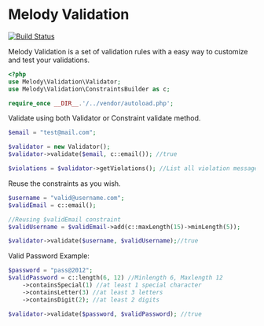 Melody Validation
=================

[![Build Status](https://secure.travis-ci.org/marcelsud/melody-validation.png)](http://travis-ci.org/marcelsud/melody-validation)

Melody Validation is a set of validation rules with a easy way to customize and test your validations.

```php
<?php
use Melody\Validation\Validator;
use Melody\Validation\ConstraintsBuilder as c;

require_once __DIR__.'/../vendor/autoload.php';
```

Validate using both Validator or Constraint validate method.
```php
$email = "test@mail.com";

$validator = new Validator();
$validator->validate($email, c::email()); //true

$violations = $validator->getViolations(); //List all violation messages
```

Reuse the constraints as you wish.
```php
$username = "valid@username.com";
$validEmail = c::email();

//Reusing $validEmail constraint
$validUsername = $validEmail->add(c::maxLength(15)->minLength(5));

$validator->validate($username, $validUsername);//true
```

Valid Password Example:
```php
$password = "pass@2012";
$validPassword = c::length(6, 12) //Minlength 6, Maxlength 12
    ->containsSpecial(1) //at least 1 special character
    ->containsLetter(3) //at least 3 letters
    ->containsDigit(2); //at least 2 digits

$validator->validate($password, $validPassword); //true
```
